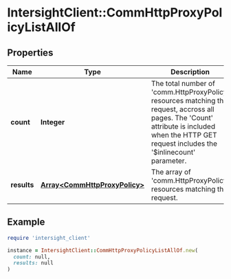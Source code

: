 # IntersightClient::CommHttpProxyPolicyListAllOf

## Properties

| Name | Type | Description | Notes |
| ---- | ---- | ----------- | ----- |
| **count** | **Integer** | The total number of &#39;comm.HttpProxyPolicy&#39; resources matching the request, accross all pages. The &#39;Count&#39; attribute is included when the HTTP GET request includes the &#39;$inlinecount&#39; parameter. | [optional] |
| **results** | [**Array&lt;CommHttpProxyPolicy&gt;**](CommHttpProxyPolicy.md) | The array of &#39;comm.HttpProxyPolicy&#39; resources matching the request. | [optional] |

## Example

```ruby
require 'intersight_client'

instance = IntersightClient::CommHttpProxyPolicyListAllOf.new(
  count: null,
  results: null
)
```

